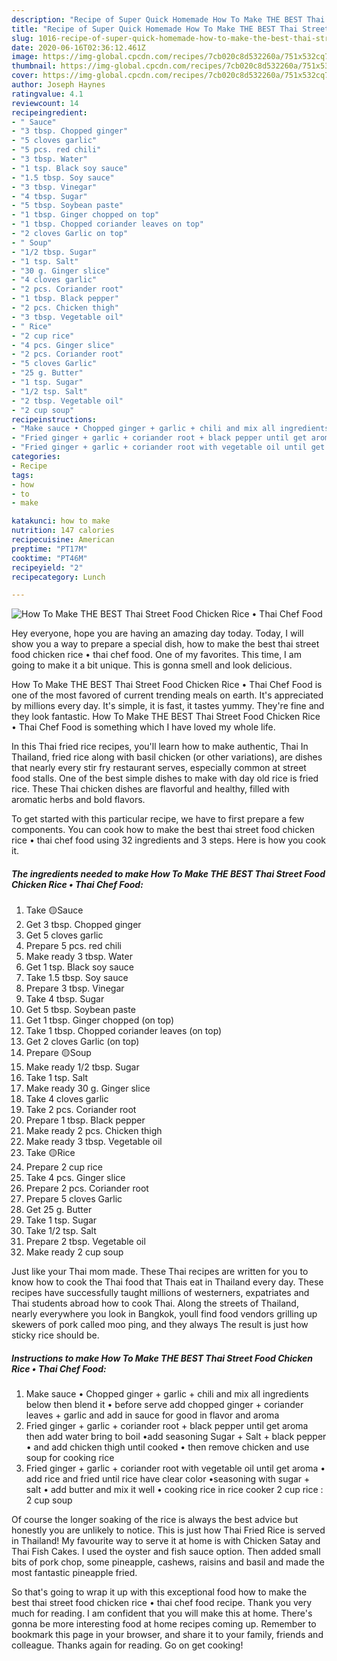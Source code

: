 ```yaml
---
description: "Recipe of Super Quick Homemade How To Make THE BEST Thai Street Food Chicken Rice • Thai Chef Food"
title: "Recipe of Super Quick Homemade How To Make THE BEST Thai Street Food Chicken Rice • Thai Chef Food"
slug: 1016-recipe-of-super-quick-homemade-how-to-make-the-best-thai-street-food-chicken-rice-thai-chef-food
date: 2020-06-16T02:36:12.461Z
image: https://img-global.cpcdn.com/recipes/7cb020c8d532260a/751x532cq70/how-to-make-the-best-thai-street-food-chicken-rice-•-thai-chef-food-recipe-main-photo.jpg
thumbnail: https://img-global.cpcdn.com/recipes/7cb020c8d532260a/751x532cq70/how-to-make-the-best-thai-street-food-chicken-rice-•-thai-chef-food-recipe-main-photo.jpg
cover: https://img-global.cpcdn.com/recipes/7cb020c8d532260a/751x532cq70/how-to-make-the-best-thai-street-food-chicken-rice-•-thai-chef-food-recipe-main-photo.jpg
author: Joseph Haynes
ratingvalue: 4.1
reviewcount: 14
recipeingredient:
- " Sauce"
- "3 tbsp. Chopped ginger"
- "5 cloves garlic"
- "5 pcs. red chili"
- "3 tbsp. Water"
- "1 tsp. Black soy sauce"
- "1.5 tbsp. Soy sauce"
- "3 tbsp. Vinegar"
- "4 tbsp. Sugar"
- "5 tbsp. Soybean paste"
- "1 tbsp. Ginger chopped on top"
- "1 tbsp. Chopped coriander leaves on top"
- "2 cloves Garlic on top"
- " Soup"
- "1/2 tbsp. Sugar"
- "1 tsp. Salt"
- "30 g. Ginger slice"
- "4 cloves garlic"
- "2 pcs. Coriander root"
- "1 tbsp. Black pepper"
- "2 pcs. Chicken thigh"
- "3 tbsp. Vegetable oil"
- " Rice"
- "2 cup rice"
- "4 pcs. Ginger slice"
- "2 pcs. Coriander root"
- "5 cloves Garlic"
- "25 g. Butter"
- "1 tsp. Sugar"
- "1/2 tsp. Salt"
- "2 tbsp. Vegetable oil"
- "2 cup soup"
recipeinstructions:
- "Make sauce • Chopped ginger + garlic + chili and mix all ingredients below then blend it • before serve add chopped ginger + coriander leaves + garlic and add in sauce for good in flavor and aroma"
- "Fried ginger + garlic + coriander root + black pepper until get aroma then add water bring to boil •add seasoning Sugar + Salt + black pepper • and add chicken thigh until cooked • then remove chicken and use soup for cooking rice"
- "Fried ginger + garlic + coriander root with vegetable oil until get aroma • add rice and fried until rice have clear color •seasoning with sugar + salt • add butter and mix it well • cooking rice in rice cooker 2 cup rice : 2 cup soup"
categories:
- Recipe
tags:
- how
- to
- make

katakunci: how to make 
nutrition: 147 calories
recipecuisine: American
preptime: "PT17M"
cooktime: "PT46M"
recipeyield: "2"
recipecategory: Lunch

---
```



![How To Make THE BEST Thai Street Food Chicken Rice • Thai Chef Food](https://img-global.cpcdn.com/recipes/7cb020c8d532260a/751x532cq70/how-to-make-the-best-thai-street-food-chicken-rice-•-thai-chef-food-recipe-main-photo.jpg)

Hey everyone, hope you are having an amazing day today. Today, I will show you a way to prepare a special dish, how to make the best thai street food chicken rice • thai chef food. One of my favorites. This time, I am going to make it a bit unique. This is gonna smell and look delicious.

How To Make THE BEST Thai Street Food Chicken Rice • Thai Chef Food is one of the most favored of current trending meals on earth. It's appreciated by millions every day. It's simple, it is fast, it tastes yummy. They're fine and they look fantastic. How To Make THE BEST Thai Street Food Chicken Rice • Thai Chef Food is something which I have loved my whole life.

In this Thai fried rice recipes, you&#39;ll learn how to make authentic, Thai In Thailand, fried rice along with basil chicken (or other variations), are dishes that nearly every stir fry restaurant serves, especially common at street food stalls. One of the best simple dishes to make with day old rice is fried rice. These Thai chicken dishes are flavorful and healthy, filled with aromatic herbs and bold flavors.


To get started with this particular recipe, we have to first prepare a few components. You can cook how to make the best thai street food chicken rice • thai chef food using 32 ingredients and 3 steps. Here is how you cook it.

<!--inarticleads1-->

##### The ingredients needed to make How To Make THE BEST Thai Street Food Chicken Rice • Thai Chef Food:

1. Take  🟡Sauce
1. Get 3 tbsp. Chopped ginger
1. Get 5 cloves garlic
1. Prepare 5 pcs. red chili
1. Make ready 3 tbsp. Water
1. Get 1 tsp. Black soy sauce
1. Take 1.5 tbsp. Soy sauce
1. Prepare 3 tbsp. Vinegar
1. Take 4 tbsp. Sugar
1. Get 5 tbsp. Soybean paste
1. Get 1 tbsp. Ginger chopped (on top)
1. Take 1 tbsp. Chopped coriander leaves (on top)
1. Get 2 cloves Garlic (on top)
1. Prepare  🟡Soup
1. Make ready 1/2 tbsp. Sugar
1. Take 1 tsp. Salt
1. Make ready 30 g. Ginger slice
1. Take 4 cloves garlic
1. Take 2 pcs. Coriander root
1. Prepare 1 tbsp. Black pepper
1. Make ready 2 pcs. Chicken thigh
1. Make ready 3 tbsp. Vegetable oil
1. Take  🟡Rice
1. Prepare 2 cup rice
1. Take 4 pcs. Ginger slice
1. Prepare 2 pcs. Coriander root
1. Prepare 5 cloves Garlic
1. Get 25 g. Butter
1. Take 1 tsp. Sugar
1. Take 1/2 tsp. Salt
1. Prepare 2 tbsp. Vegetable oil
1. Make ready 2 cup soup


Just like your Thai mom made. These Thai recipes are written for you to know how to cook the Thai food that Thais eat in Thailand every day. These recipes have successfully taught millions of westerners, expatriates and Thai students abroad how to cook Thai. Along the streets of Thailand, nearly everywhere you look in Bangkok, youll find food vendors grilling up skewers of pork called moo ping, and they always The result is just how sticky rice should be. 

<!--inarticleads2-->

##### Instructions to make How To Make THE BEST Thai Street Food Chicken Rice • Thai Chef Food:

1. Make sauce • Chopped ginger + garlic + chili and mix all ingredients below then blend it • before serve add chopped ginger + coriander leaves + garlic and add in sauce for good in flavor and aroma
1. Fried ginger + garlic + coriander root + black pepper until get aroma then add water bring to boil •add seasoning Sugar + Salt + black pepper • and add chicken thigh until cooked • then remove chicken and use soup for cooking rice
1. Fried ginger + garlic + coriander root with vegetable oil until get aroma • add rice and fried until rice have clear color •seasoning with sugar + salt • add butter and mix it well • cooking rice in rice cooker 2 cup rice : 2 cup soup


Of course the longer soaking of the rice is always the best advice but honestly you are unlikely to notice. This is just how Thai Fried Rice is served in Thailand! My favourite way to serve it at home is with Chicken Satay and Thai Fish Cakes. I used the oyster and fish sauce option. Then added small bits of pork chop, some pineapple, cashews, raisins and basil and made the most fantastic pineapple fried. 

So that's going to wrap it up with this exceptional food how to make the best thai street food chicken rice • thai chef food recipe. Thank you very much for reading. I am confident that you will make this at home. There's gonna be more interesting food at home recipes coming up. Remember to bookmark this page in your browser, and share it to your family, friends and colleague. Thanks again for reading. Go on get cooking!
